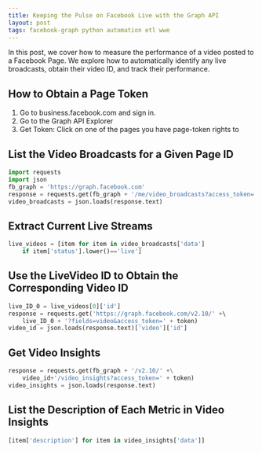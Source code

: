 ```yaml
---
title: Keeping the Pulse on Facebook Live with the Graph API
layout: post
tags: facebook-graph python automation etl wwe
---
```


In this post, we cover how to measure the performance of a video posted to a Facebook Page.  We explore how to automatically 
identify any live broadcasts, obtain their video ID, and track their performance.

## How to Obtain a Page Token
1. Go to business.facebook.com and sign in.
2. Go to the Graph API Explorer
3. Get Token: Click on one of the pages you have page-token rights to

## List the Video Broadcasts for a Given Page ID
```python
import requests
import json
fb_graph = 'https://graph.facebook.com'
response = requests.get(fb_graph + '/me/video_broadcasts?access_token=' + token)
video_broadcasts = json.loads(response.text)
```

## Extract Current Live Streams
```python
live_videos = [item for item in video_broadcasts['data'] 
    if item['status'].lower()=='live']
```

## Use the LiveVideo ID to Obtain the Corresponding Video ID
```python
live_ID_0 = live_videos[0]['id']
response = requests.get('https://graph.facebook.com/v2.10/' +\ 
    live_ID_0 + '?fields=video&access_token=' + token)
video_id = json.loads(response.text)['video']['id']
```

## Get Video Insights
```python
response = requests.get(fb_graph + '/v2.10/' +\
    video_id+'/video_insights?access_token=' + token)
video_insights = json.loads(response.text)
```

## List the Description of Each Metric in Video Insights
```python
[item['description'] for item in video_insights['data']]
```
